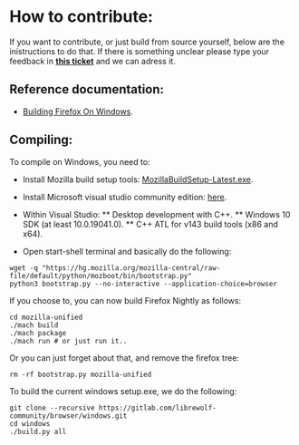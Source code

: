 # How to contribute:

If you want to contribute, or just build from source yourself, below are the inistructions to do that. If there is something unclear please type your feedback in **[this ticket](https://gitlab.com/librewolf-community/browser/windows/-/issues/112)** and we can adress it.

## Reference documentation:

* [Building Firefox On Windows](https://firefox-source-docs.mozilla.org/setup/windows_build.html).

## Compiling:

To compile on Windows, you need to:

* Install Mozilla build setup tools: [MozillaBuildSetup-Latest.exe](https://ftp.mozilla.org/pub/mozilla.org/mozilla/libraries/win32/MozillaBuildSetup-Latest.exe).
* Install Microsoft visual studio community edition: [here](https://visualstudio.microsoft.com/downloads/#build-tools-for-visual-studio-2022).
* Within Visual Studio:
** Desktop development with C++.
** Windows 10 SDK (at least 10.0.19041.0).
** C++ ATL for v143 build tools (x86 and x64).

* Open start-shell terminal and basically do the following:
```
wget -q "https://hg.mozilla.org/mozilla-central/raw-file/default/python/mozboot/bin/bootstrap.py"
python3 bootstrap.py --no-interactive --application-choice=browser
```
If you choose to, you can now build Firefox Nightly as follows:
```
cd mozilla-unified
./mach build
./mach package
./mach run # or just run it..
```
Or you can just forget about that, and remove the firefox tree:
```
rm -rf bootstrap.py mozilla-unified
```
To build the current windows setup.exe, we do the following:
```
git clone --recursive https://gitlab.com/librewolf-community/browser/windows.git
cd windows
./build.py all
```
